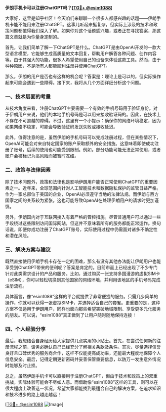 **伊朗手机卡可以注册ChatGPT吗？[[TG💪+ @esim1088](https://t.me/s/esim1088)]**

大家好，这里是知乎社区！今天咱们来聊聊一个很多人都感兴趣的话题——伊朗手机卡能不能用来注册ChatGPT。这事儿听起来挺复杂，但实际上涉及的技术和政策问题都值得我们深入了解。如果你对这个话题感兴趣，或者正在寻找答案，那这篇文章就是为你量身定制的。

首先，让我们简单了解一下ChatGPT是什么。ChatGPT是由OpenAI开发的一款大型语言模型，它能够生成高质量的文本回复，帮助用户解答各种问题、创作内容等。由于其强大的功能，很多人希望使用自己的设备来体验这款工具。然而，由于种种原因，不是所有人都能顺利注册并使用ChatGPT。

那么，伊朗的用户是否也有这样的机会呢？答案是：理论上是可以的，但实际操作起来可能会遇到一些障碍。接下来，我将从几个方面详细分析这个问题。

### **一、技术层面的考量**

从技术角度来看，注册ChatGPT主要需要一个有效的手机号码用于验证身份。对于伊朗用户来说，他们的本地手机号码是可以用来接收验证码的。因此，在技术上不存在不可逾越的障碍。不过，这里有一个小提示：确保你的网络环境稳定，因为如果网络不稳定，可能会导致验证码发送失败或接收延迟。

此外，值得注意的是，虽然伊朗的手机号码可以完成注册过程，但在某些情况下，OpenAI可能会对来自特定国家的账户采取额外的安全措施。这意味着即使成功注册了账号，后续的使用也可能受到限制。例如，部分功能可能无法正常使用，或者账户会被标记为高风险而被暂时冻结。

### **二、政策与法律因素**

除了技术问题外，政策和法律也是影响伊朗用户能否正常使用ChatGPT的重要因素之一。近年来，全球范围内针对人工智能技术和数据隐私保护的监管日益严格。作为一家总部位于美国的企业，OpenAI必须遵守当地的法律法规。而伊朗与西方国家之间的关系较为紧张，这也可能导致OpenAI在处理伊朗用户的请求时更加谨慎。

另外，伊朗国内对于互联网接入有着严格的管控措施。尽管普通用户可以通过一些手段绕过这些限制访问国际网站，但这并不意味着所有的服务都能正常运作。换句话说，即便你成功注册了ChatGPT账号，实际使用过程中仍需面对诸多不确定性和潜在风险。

### **三、解决方案与建议**

既然直接使用伊朗手机卡存在一定的困难，那么有没有其他办法能让伊朗用户也能享受到ChatGPT带来的便利呢？答案是肯定的。目前市面上已经出现了不少专门针对此类需求设计的产品和服务。比如，通过购买一张支持多国漫游的虚拟SIM卡（eSIM），你可以轻松切换到其他国家的网络环境，并利用该地区的手机号码完成注册流程。

具体而言，像“esim1088”这样的平台就提供了非常便捷的服务。只需几步简单的操作，你就可以获得一张虚拟SIM卡，并选择适合自己的套餐。更重要的是，这种方案不仅适用于伊朗用户，同样也面向那些希望突破地域限制、享受更多元化服务的朋友。可以说，“esim1088”真正做到了让用户随时随地保持连接！

### **四、个人经验分享**

最后，我想结合自身经历给大家提供几点实用的小贴士。首先，在尝试任何新的注册流程之前，请务必确认自己已经充分了解相关条款及条件。其次，尽量选择信誉良好且口碑优秀的服务商合作，这样不仅能提高成功率，还能最大程度地保障个人信息安全。最后，记得定期更新密码并妥善保管重要信息，以防万一发生意外情况时能够及时止损。

总之，虽然伊朗手机卡可以直接用于注册ChatGPT，但由于技术和政策上的双重挑战，实际体验可能会不尽如人意。而借助像“esim1088”这样的工具，则可以在很大程度上改善这一状况。希望大家都能找到最适合自己的解决方案，在追求知识和技术进步的路上越走越远！

[[TG💪+ @esim1088](https://t.me/s/esim1088) ![Image](https://i.postimg.cc/4NQfJmqS/Snipaste-2025-05-13-00-14-12.png)]